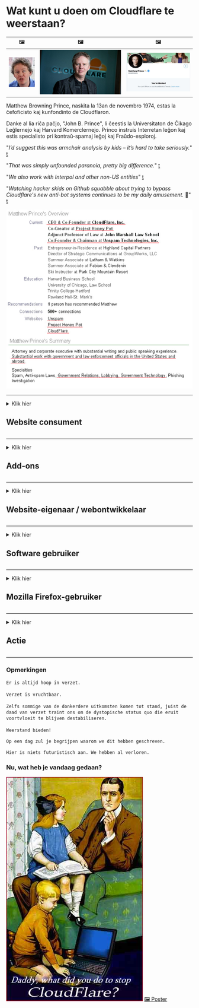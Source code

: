 # Wat kunt u doen om Cloudflare te weerstaan?

| 🖼 | 🖼 | 🖼 |
| --- | --- | --- |
| ![](../image/matthew_prince_teen.jpg) | ![](../image/matthew_prince.jpg) | ![](../image/blockedbymatthewprince.jpg) |


Matthew Browning Prince, naskita la 13an de novembro 1974, estas la ĉefoficisto kaj kunfondinto de Cloudflaron.

Danke al lia riĉa paĉjo, "John B. Prince", li ĉeestis la Universitaton de Ĉikago Leĝlernejo kaj Harvard Komerclernejo.
Princo instruis Interretan leĝon kaj estis specialisto pri kontraŭ-spamaj leĝoj kaj Fraŭdo-esploroj.


"*I’d suggest this was armchair analysis by kids – it’s hard to take seriously.*" [t](https://www.theguardian.com/technology/2015/nov/19/cloudflare-accused-by-anonymous-helping-isis)

"*That was simply unfounded paranoia, pretty big difference.*"  [t](https://twitter.com/xxdesmus/status/992757936123359233)

"*We also work with Interpol and other non-US entities*" [t](https://twitter.com/eastdakota/status/1203028504184360960)

"*Watching hacker skids on Github squabble about trying to bypass Cloudflare's new anti-bot systems continues to be my daily amusement.* 🍿" [t](https://twitter.com/eastdakota/status/1273277839102656515)


![](../image/whoismp.jpg)

---


<details>
<summary>Klik hier

## Website consument
</summary>


- Als de website die u leuk vindt Cloudflare gebruikt, vertel hen dan om Cloudflare niet te gebruiken.
  - Zeuren op sociale media zoals Facebook, Reddit, Twitter of Mastodon maakt niet uit. [Acties zijn luider dan hashtags.](https://twitter.com/phyzonloop/status/1274132092490862594)
  - Probeer contact op te nemen met de website-eigenaar als u zich nuttig wilt maken.

[Cloudflare zei](https://github.com/Eloston/ungoogled-chromium/issues/783):
```
We raden u aan contact op te nemen met de beheerders voor de specifieke services of sites waarmee u problemen ondervindt en uw ervaringen te delen.
```

[Als u er niet om vraagt, kent de website-eigenaar dit probleem nooit.](../PEOPLE.md)

![](../image/liberapay.jpg)

[Succesvol voorbeeld](https://counterpartytalk.org/t/turn-off-cloudflare-on-counterparty-co-plz/164/5).<br>
Jij hebt een probleem? [Verhef nu uw stem.](https://github.com/maraoz/maraoz.github.io/issues/1) Voorbeeld hieronder.

```
Je helpt alleen maar bij de censuur van bedrijven en massatoezicht.
http://crimeflare.eu.org
```

```
Uw webpagina bevindt zich in de privacyschendende privé-ommuurde tuin van CloudFlare.
http://crimeflare.eu.org
```

- Neem even de tijd om het privacybeleid van de website te lezen.
  - als de website zich achter Cloudflare bevindt of als de website services gebruikt die zijn verbonden met Cloudflare.

Het moet uitleggen wat de "Cloudflare" is, en toestemming vragen om uw gegevens met Cloudflare te delen. Als u dit niet doet, wordt het vertrouwen geschonden en moet de website in kwestie worden vermeden.

[Een acceptabel voorbeeld van een privacybeleid is hier](https://archive.is/bDlTz) ("Subprocessors" > "Entity Name")

```
Ik heb uw privacybeleid gelezen en ik kan het woord Cloudflare niet vinden.
Ik weiger gegevens met u te delen als u doorgaat met het verstrekken van mijn gegevens aan Cloudflare.
http://crimeflare.eu.org
```

Dit is een voorbeeld van een privacybeleid waarin het woord Cloudflare niet voorkomt.
[Liberland Jobs](https://archive.is/daKIr) [privacy policy](https://docsend.com/view/feiwyte):

![](../image/cfwontobey.jpg)

Cloudflare heeft zijn eigen privacybeleid.
[Cloudflare houdt van doxxing mensen.](https://www.reddit.com/r/GamerGhazi/comments/2s64fe/be_wary_reporting_to_cloudflare/)

Hier is een goed voorbeeld van het aanmeldingsformulier van de website.
AFAIK, nul website doet dit. Zal je ze vertrouwen?

```
Door op "Aanmelden voor XYZ" te klikken, gaat u akkoord met onze servicevoorwaarden en privacyverklaring.
U stemt er ook mee in om uw gegevens met Cloudflare te delen en gaat ook akkoord met de privacyverklaring van cloudflare.
Als Cloudflare uw informatie lekt of u geen verbinding met onze servers laat maken, is dat niet onze schuld. [*]

[ Aanmelden ] [ Ik ben het er niet mee eens ]
```
[*] [PEOPLE.md](../PEOPLE.md)


- Probeer hun service niet te gebruiken. Onthoud dat u in de gaten wordt gehouden door Cloudflare.
  - ["I'm in your TLS, sniffin' your passworz"](../image/iminurtls.jpg)

- Zoek naar een andere website. Er zijn alternatieven en mogelijkheden op internet!

- Overtuig je vrienden om Tor dagelijks te gebruiken.
  - Anonimiteit zou de norm moeten zijn van het open internet!
  - [Houd er rekening mee dat het Tor-project een hekel heeft aan dit project.](../HISTORY.md)

</details>

------

<details>
<summary>Klik hier

## Add-ons
</summary>

- Als uw browser Firefox, Tor Browser of Ungoogled Chromium is, gebruikt u een van deze onderstaande add-ons.
  - Als je een andere nieuwe add-on wilt toevoegen, vraag er dan eerst naar.


| Naam | Ontwikkelaar | Ondersteuning | Kan blokkeren | Kan informeren | Chrome |
| -------- | -------- | -------- | -------- | -------- | -------- |
| [Bloku Cloudflaron MITM-Atakon](../subfiles/addon/bcma.md) | #Addon | [ ? ](http://crimeflare.eu.org/) | **Ja**     | **Ja**     |  **Ja** |
| [Ĉu ligoj estas vundeblaj al MITM-atako?](../subfiles/addon/ismm.md) | #Addon | [ ? ](http://crimeflare.eu.org/) | Nee     | **Ja**     |  **Ja** |
| [Ĉu ĉi tiuj ligoj blokos Tor-uzanton?](../subfiles/addon/isat.md) | #Addon | [ ? ](http://crimeflare.eu.org/) | Nee     | **Ja**     |  **Ja** |
| [Block Cloudflare MITM Attack](https://trac.torproject.org/projects/tor/attachment/ticket/24351/block_cloudflare_mitm_attack-1.0.14.1-an%2Bfx.xpi)<br>[**DELETED BY TOR PROJECT**](../HISTORY.md) | nullius | [ ? ](../tool/block_cloudflare_mitm_fx), [Link](http://crimeflare.eu.org/) | **Ja**     | **Ja**     |  Nee |
| [TPRB](http://sw.nnpaefp7pkadbxxkhz2agtbv2a4g5sgo2fbmv3i7czaua354334uqqad.onion/) | Sw | [ ? ](http://sw.nnpaefp7pkadbxxkhz2agtbv2a4g5sgo2fbmv3i7czaua354334uqqad.onion/) | **Ja**     | **Ja**     |  Nee |
| [Detect Cloudflare](https://addons.mozilla.org/en-US/firefox/addon/detect-cloudflare/) | Frank Otto | [ ? ](https://github.com/traktofon/cf-detect) | Nee     | **Ja**     |  Nee |
| [True Sight](https://addons.mozilla.org/en-US/firefox/addon/detect-cloudflare-plus/) | claustromaniac | [ ? ](https://github.com/claustromaniac/detect-cloudflare-plus) | Nee     | **Ja**     |  Nee |
| [Which Cloudflare datacenter am I visiting?](https://addons.mozilla.org/en-US/firefox/addon/cf-pop/) | 依云 | [ ? ](https://github.com/lilydjwg/cf-pop) | Nee     | **Ja**     |  Nee |


- "Decentraleyes" kan de verbinding met "CDNJS (Cloudflare)" stoppen.
  - Het voorkomt dat veel verzoeken netwerken bereiken en serveert lokale bestanden om te voorkomen dat sites breken.
  - De ontwikkelaar antwoordde: "[very concerning indeed](https://github.com/Synzvato/decentraleyes/issues/236#issuecomment-352049501)", "[widespread usage severely centralizes the web](https://github.com/Synzvato/decentraleyes/issues/251#issuecomment-366752049)"

- [U kunt het Cloudflare-certificaat van uw certificeringsinstantie (CA) ook verwijderen of wantrouwen.](https://www.ssl.com/how-to/remove-root-certificate-firefox/)

</details>

------

<details>
<summary>Klik hier

## Website-eigenaar / webontwikkelaar
</summary>


![](../image/word_cloudflarefree.jpg)

- Gebruik geen Cloudflare-oplossing, punt.
  - Je kunt het beter doen, toch? [Hier leest u hoe u Cloudflare-abonnementen, abonnementen, domeinen of accounts verwijdert.](https://support.cloudflare.com/hc/en-us/articles/200167776-Removing-subscriptions-plans-domains-or-accounts)

| 🖼 | 🖼 |
| --- | --- |
| ![](../image/htmlalertcloudflare.jpg) | ![](../image/htmlalertcloudflare2.jpg) |

- Wilt u meer klanten? Je weet wat je moet doen. Hint is "boven regel".
  - [Hallo, je schreef "We nemen je privacy serieus", maar ik kreeg "Fout 403 Verboden anonieme proxy niet toegestaan".](https://it.slashdot.org/story/19/02/19/0033255/stop-saying-we-take-your-privacy-and-security-seriously) Waarom blokkeer je Tor of VPN? En waarom blokkeer je tijdelijke e-mails?

![](../image/anonexist.jpg)

- Het gebruik van Cloudflare vergroot de kans op een storing. Bezoekers hebben geen toegang tot uw website als uw server down is of Cloudflare down is.
  - [Dacht je echt dat Cloudflare nooit ten onder gaat?](https://www.ibtimes.com/cloudflare-down-not-working-sites-producing-504-gateway-timeout-errors-2618008) [Another](https://twitter.com/Jedduff/status/1097875615997399040) [sample](https://twitter.com/search?f=tweets&vertical=default&q=Cloudflare%20is%20having%20problems). [Need more](../PEOPLE.md)?

![](../image/cloudflareinternalerror.jpg)

- Het gebruik van Cloudflare om uw "API-service", "software-updateserver" of "RSS-feed" te proxy, zal uw klant schaden. Een klant belde je en zei "Ik kan je API niet meer gebruiken", en je hebt geen idee wat er aan de hand is. Cloudflare kan uw klant stilletjes blokkeren. Denk je dat het oké is?
  - Er zijn veel online services voor RSS-lezers en RSS-lezers. Waarom publiceert u een RSS-feed als u mensen niet toestaat zich te abonneren?

![](../image/rssfeedovercf.jpg)

- Heeft u een HTTPS-certificaat nodig? Gebruik "Let's Encrypt" of koop het gewoon bij een CA-bedrijf.

- Heeft u een DNS-server nodig? Kunt u uw eigen server niet opzetten? Hoe zit het met hen: [Hurricane Electric Free DNS](https://dns.he.net/), [Dyn.com](https://dyn.com/dns/), [1984 Hosting](https://www.1984hosting.com/), [Afraid.Org (Beheerder verwijder uw account als u TOR gebruikt)](https://freedns.afraid.org/)
  - [Alternativoj al DNS](../subfiles/alternative/domaindns.md)

- Op zoek naar een hostingservice? Alleen gratis? Hoe zit het met hen: [Onion Service](http://vww6ybal4bd7szmgncyruucpgfkqahzddi37ktceo3ah7ngmcopnpyyd.onion/en/security/network-security/tor/onionservices-best-practices), [Free Web Hosting Area](https://freewha.com/), [Autistici/Inventati Web Site Hosting](https://www.autinv5q6en4gpf4.onion/services/website), [Github Pages](https://pages.github.com/), [Surge](https://surge.sh/)
  - [Alternatieven voor Cloudflare](../subfiles/alternative/cloudflare.md)

- Gebruikt u "cloudflare-ipfs.com"? [Weet je dat Cloudflare IPFS slecht is?](../PEOPLE.md)

- Installeer Web Application Firewall zoals OWASP en Fail2Ban op uw server en configureer deze correct.
  - Tor blokkeren is geen oplossing. Straf niet iedereen alleen voor kleine slechte gebruikers.

- Leid of blokkeer "Cloudflare Warp" -gebruikers de toegang tot uw website. En geef indien mogelijk een reden.

> IP-lijst: "[De huidige IP-bereiken van Cloudflare](cloudflare_inc/)"

> A: Blokkeer ze gewoon

```
server {
...
deny 173.245.48.0/20;
deny 103.21.244.0/22;
deny 103.22.200.0/22;
deny 103.31.4.0/22;
deny 141.101.64.0/18;
deny 108.162.192.0/18;
deny 190.93.240.0/20;
deny 188.114.96.0/20;
deny 197.234.240.0/22;
deny 198.41.128.0/17;
deny 162.158.0.0/15;
deny 104.16.0.0/12;
deny 172.64.0.0/13;
deny 131.0.72.0/22;
deny 2400:cb00::/32;
deny 2606:4700::/32;
deny 2803:f800::/32;
deny 2405:b500::/32;
deny 2405:8100::/32;
deny 2a06:98c0::/29;
deny 2c0f:f248::/32;
...
}
```

> B: Omleiden naar waarschuwingspagina

```
http {
...
geo $iscf {
default 0;
173.245.48.0/20 1;
103.21.244.0/22 1;
103.22.200.0/22 1;
103.31.4.0/22 1;
141.101.64.0/18 1;
108.162.192.0/18 1;
190.93.240.0/20 1;
188.114.96.0/20 1;
197.234.240.0/22 1;
198.41.128.0/17 1;
162.158.0.0/15 1;
104.16.0.0/12 1;
172.64.0.0/13 1;
131.0.72.0/22 1;
2400:cb00::/32 1;
2606:4700::/32 1;
2803:f800::/32 1;
2405:b500::/32 1;
2405:8100::/32 1;
2a06:98c0::/29 1;
2c0f:f248::/32 1;
}
...
}

server {
...
if ($iscf) {rewrite ^ https://example.com/cfwsorry.php;}
...
}

<?php
header('HTTP/1.1 406 Not Acceptable');
echo <<<CLOUDFLARED
Thank you for visiting ourwebsite.com!<br />
We are sorry, but we can't serve you because your connection is being intercepted by Cloudflare.<br />
Please read http://crimeflare.eu.org for more information.<br />
CLOUDFLARED;
die();
```

- Stel Tor Onion Service of I2P insite in als je in vrijheid gelooft en anonieme gebruikers welkom heet.

- Vraag advies aan andere exploitanten van dubbele Clearnet / Tor-websites en maak anonieme vrienden!

</details>

------

<details>
<summary>Klik hier

## Software gebruiker
</summary>


- Discord gebruikt CloudFlare. Alternatieven? Wij adviseren [**Briar** (Android)](https://f-droid.org/en/packages/org.briarproject.briar.android/), [Ricochet (PC)](https://ricochet.im/), [Tox + Tor (Android/PC)](https://tox.chat/download.html)
  - Briar bevat Tor-daemon, zodat u Orbot niet hoeft te installeren.
  - Qwtch-ontwikkelaars, Open Privacy, hebben het stop_cloudflare-project zonder kennisgeving verwijderd uit hun git-service.

- Als u Debian GNU / Linux of een daarvan afgeleide versie gebruikt, abonneer u dan: [bug #831835](https://bugs.debian.org/cgi-bin/bugreport.cgi?bug=831835). En als je kunt, help dan de patch te verifiëren, en help de onderhouder om tot de juiste conclusie te komen over de vraag of deze geaccepteerd moet worden.

- Beveel deze browsers altijd aan.

| Naam | Ontwikkelaar | Ondersteuning | Commentaar |
| -------- | -------- | -------- | -------- |
| [Ungoogled-Chromium](https://ungoogled-software.github.io/ungoogled-chromium-binaries/) | Eloston | [ ? ](https://github.com/Eloston/ungoogled-chromium) | PC (Win, Mac, Linux)  _!Tor_ |
| [Bromite](https://www.bromite.org/fdroid) | Bromite | [ ? ](https://github.com/bromite/bromite/issues) | Android  _!Tor_ |
| [Tor Browser](https://www.torproject.org/download/) | Tor Project | [ ? ](https://support.torproject.org/) | PC (Win, Mac, Linux)  _Tor_|
| [Tor Browser Android](https://www.torproject.org/download/) | Tor Project | [ ? ](https://support.torproject.org/) | Android  _Tor_|
| [Onion Browser](https://itunes.apple.com/us/app/onion-browser/id519296448?mt=8) | Mike Tigas | [ ? ](https://github.com/OnionBrowser/OnionBrowser/issues) | Apple iOS  _Tor_|
| [GNU/Icecat](https://www.gnu.org/software/gnuzilla/) | GNU | [ ? ](https://www.gnu.org/software/gnuzilla/) | PC (Linux) |
| [IceCatMobile](https://f-droid.org/en/packages/org.gnu.icecat/) | GNU | [ ? ](https://lists.gnu.org/mailman/listinfo/bug-gnuzilla) | Android |
| [Iridium Browser](https://iridiumbrowser.de/about/) | Iridium | [ ? ](https://github.com/iridium-browser/iridium-browser/) | PC (Win, Mac, Linux, OpenBSD) |


De privacy van andere software is niet perfect. Dit betekent niet dat de Tor-browser "perfect" is.
Er is geen 100% veilig of 100% privé op internet en technologie.

- Wil je Tor niet gebruiken? U kunt elke browser met Tor-daemon gebruiken.
  - [Merk op dat het Tor-project dit niet leuk vindt.](https://support.torproject.org/tbb/tbb-9/) Gebruik Tor Browser als u daartoe in staat bent.
- [Chromium gebruiken met Tor](../subfiles/chromium_tor.md)


Laten we het hebben over de privacy van andere software.

- [Als u Firefox echt nodig heeft, kiest u "Firefox ESR".](https://www.mozilla.org/en-US/firefox/organizations/)
  - [Firefox - Spyware-waakhond](https://spyware.neocities.org/articles/firefox.html)
  - [Firefox verwerpt vrijheid van meningsuiting, verbiedt vrijheid van meningsuiting](https://web.archive.org/web/20200423010026/https://reclaimthenet.org/firefox-rejects-free-speech-bans-free-speech-commenting-plugin-dissenter-from-its-extensions-gallery/)
  - ["100+ stemmen omlaag. Het lijkt alsof je een softwarebedrijf vraagt ​​om vast te houden aan ... software is tegenwoordig gewoon te veel."](https://old.reddit.com/r/firefox/comments/gutdiw/weve_got_work_to_do_the_mozilla_blog/fslbbb6/)
  - [Uh, waarom toont Firefox mij gesponsorde links in mijn URL-balk?](https://www.reddit.com/r/firefox/comments/jybx2w/uh_why_is_firefox_showing_me_sponsored_links_in/)
  - [Mozilla - Devil Incarnate](https://digdeeper.neocities.org/ghost/mozilla.html)

- [Onthoud dat Mozilla de Cloudflare-service gebruikt.](https://www.robtex.com/dns-lookup/www.mozilla.org) [Ze gebruiken ook de DNS-service van Cloudflare op hun product.](https://www.theregister.co.uk/2018/03/21/mozilla_testing_dns_encryption/)

- [Mozilla heeft dit ticket officieel afgewezen.](https://bugzilla.mozilla.org/show_bug.cgi?id=1426618)

- [Firefox Focus is een grap.](https://github.com/mozilla-mobile/focus-android/issues/1743) [Ze beloofden telemetrie uit te schakelen, maar ze veranderden het.](https://github.com/mozilla-mobile/focus-android/issues/4210)

- [PaleMoon / Basilisk-ontwikkelaar houdt van Cloudflare.](https://github.com/mozilla-mobile/focus-android/issues/1743#issuecomment-345993097)
  - [De archiefserver van Pale Moon heeft 18 maanden lang malware gehackt en verspreid](https://www.reddit.com/r/privacytoolsIO/comments/cc808y/pale_moons_archive_server_hacked_and_spread/)
  - Hij haat ook Tor-gebruikers - "[Laat het Tor vijandig zijn. Ik denk dat de meeste sites Tor vijandig zouden moeten zijn, gezien de extreem hoge misbruikfactor.](https://github.com/yacy/yacy_search_server/issues/314#issuecomment-565932097)"

- [Waterfox heeft een ernstig probleem met "telefoons thuis"](https://spyware.neocities.org/articles/waterfox.html)

- [Google Chrome is een spyware.](https://www.gnu.org/proprietary/malware-google.en.html)
  - [Google profileert uw activiteit.](https://spyware.neocities.org/articles/chrome.html)

- [SRWare Iron maakt te veel telefoons thuisverbinding.](https://spyware.neocities.org/articles/iron.html) Het maakt ook verbinding met Google-domeinen.

- [Brave Browser zet Facebook / Twitter-trackers op de witte lijst.](https://www.bleepingcomputer.com/news/security/facebook-twitter-trackers-whitelisted-by-brave-browser/)
  - [Hier zijn meer problemen.](https://spyware.neocities.org/articles/brave.html)
  - [binance aangesloten ID](https://twitter.com/cryptonator1337/status/1269594587716374528)

- [Met Microsoft Edge kan Facebook Flash-code achter de rug van gebruikers uitvoeren.](https://www.zdnet.com/article/microsoft-edge-lets-facebook-run-flash-code-behind-users-backs/)

- [Vivaldi respecteert uw privacy niet.](https://spyware.neocities.org/articles/vivaldi.html)

- [Opera spyware-niveau: extreem hoog](https://spyware.neocities.org/articles/opera.html)

- Apple iOS: [U zou iOS helemaal niet moeten gebruiken, vooral omdat het malware is.](https://www.gnu.org/proprietary/malware-apple.html)

Daarom raden we alleen bovenstaande tabel aan. Niks anders.

</details>

------

<details>
<summary>Klik hier

## Mozilla Firefox-gebruiker
</summary>


- "Firefox Nightly" verzendt informatie op foutopsporingsniveau naar Mozilla-servers zonder opt-out-methode.
  - [Mozilla-servers werken met Cloudflare](https://www.digwebinterface.com/?hostnames=www.mozilla.org%0D%0Amozilla.cloudflare-dns.com&type=&ns=resolver&useresolver=8.8.4.4&nameservers=)

- Het is mogelijk om Firefox te verbieden om verbinding te maken met Mozilla-servers.
  - [Mozilla's gids met beleidssjablonen](https://github.com/mozilla/policy-templates/blob/master/README.md)
  - Houd er rekening mee dat deze truc mogelijk niet meer werkt in een latere versie, omdat Mozilla zichzelf graag op de witte lijst zet.
  - Gebruik een firewall en DNS-filter om ze volledig te blokkeren.

"`/distribution/policies.json`"

>     "WebsiteFilter": {
> 		"Block": [
> 		"*://*.mozilla.com/*",
> 		"*://*.mozilla.net/*",
> 		"*://*.mozilla.org/*",
> 		"*://webcompat.com/*",
> 		"*://*.firefox.com/*",
> 		"*://*.thunderbird.net/*",
> 		"*://*.cloudflare.com/*"
> 		]
>     },


- ~~Rapporteer een bug op de tracker van mozilla en vertel hen om Cloudflare niet te gebruiken.~~ Er was een bugrapport over bugzilla. Veel mensen kregen hun bezorgdheid te horen, maar de bug werd in 2018 door de beheerder verborgen.

- U kunt DoH in Firefox uitschakelen.
  - [Wijzig de standaard DNS-provider van firefox](../subfiles/change-firefox-dns.md)

![](../image/firefoxdns.jpg)

- [Als u niet-ISP DNS wilt gebruiken, overweeg dan om OpenNIC Tier2 DNS-service of een van niet-Cloudflare DNS-services te gebruiken.](https://wiki.opennic.org/start)
![](../image/opennic.jpg)
  - Blokkeer Cloudflare met DNS. [Crimeflare DNS](../subfiles/service/publicdns.md)

- U kunt Tor gebruiken als DNS-resolver. [Als je geen Tor-expert bent, stel dan hier een vraag.](https://tor.stackexchange.com/)

> **Hoe?**
> 1. Download Tor en installeer het op uw computer.
> 2. Voeg deze regel toe aan het "torrc" -bestand.
> DNSPort 127.0.0.1:53
> 3. Start Tor opnieuw.
> 4. Stel de DNS-server van uw computer in op "127.0.0.1".

</details>

------

<details>
<summary>Klik hier

## Actie
</summary>


- Vertel anderen om je heen over de gevaren van Cloudflare.

- [Help mee deze repository te verbeteren.](http://crimeflare.eu.org)
  - Zowel de lijsten, de argumenten ertegen als de details.

- [Documenteer en maak zeer openbaar waar dingen mis gaan met Cloudflare (en vergelijkbare bedrijven), en zorg ervoor dat u deze repository vermeldt wanneer u dit doet](http://crimeflare.eu.org) :)

- Zorg dat meer mensen Tor standaard gebruiken, zodat ze het web kunnen ervaren vanuit het perspectief van verschillende delen van de wereld.

- Start groepen, op sociale media en in de vleesruimte, die zich toeleggen op het bevrijden van de wereld van Cloudflare.

- Maak eventueel een link naar deze groepen op deze repository - dit kan een plek zijn om het samenwerken als groep te coördineren.

- [Start een coop die een zinvol niet-zakelijk alternatief voor Cloudflare kan bieden.](../subfiles/alternative/cloudflare.md)

- Laat ons weten welke alternatieven er zijn om op zijn minst een meerlaagse verdediging tegen Cloudflare te bieden.

- Als u een klant van Cloudflare bent, stelt u uw privacy-instellingen in en wacht u tot ze deze overtreden.
  - [Breng ze vervolgens onder beschuldigingen van antispam / privacyschending.](https://twitter.com/thexpaw/status/1108424723233419264)

- Als u zich in de Verenigde Staten van Amerika bevindt en de website in kwestie een bank of accountant is, probeer dan juridische druk uit te oefenen onder de Gramm-Leach-Bliley Act of de Americans with DIsabilities Act en rapporteer aan ons hoe ver u komt .

- Als de website een overheidssite is, probeer dan juridische druk uit te oefenen onder het eerste amendement van de Amerikaanse grondwet.

- Als u een EU-burger bent, neem dan contact op met de website om uw persoonlijke informatie te verzenden onder de Algemene Verordening Gegevensbescherming. Als ze weigeren u uw informatie te geven, is dat een overtreding van de wet.

- Voor bedrijven die beweren service aan te bieden op hun website, probeer ze dan te rapporteren als "valse advertenties" aan consumentenbeschermingsorganisaties en BBB. Cloudflare-websites worden bediend door Cloudflare-servers.

- [De ITU suggereert in de Amerikaanse context dat Cloudflare groot genoeg begint te worden om de antitrustwetgeving tegen hen in te stellen.](https://www.itu.int/en/ITU-T/Workshops-and-Seminars/20181218/Documents/Geoff_Huston_Presentation.pdf)

- Het is denkbaar dat de GNU GPL-versie 4 een voorziening zou kunnen bevatten tegen het opslaan van broncode achter een dergelijke service, waarbij voor alle GPLv4- en latere programma's wordt geëist dat de broncode op zijn minst toegankelijk is via een medium dat Tor-gebruikers niet discrimineert.

- [Se vi uzas Mastodon bonvolu sekvi la konton Mitigator](../subfiles/service/altlink.md).

</details>

------

### Opmerkingen

```
Er is altijd hoop in verzet.

Verzet is vruchtbaar.

Zelfs sommige van de donkerdere uitkomsten komen tot stand, juist de daad van verzet traint ons om de dystopische status quo die eruit voortvloeit te blijven destabiliseren.

Weerstand bieden!
```

```
Op een dag zul je begrijpen waarom we dit hebben geschreven.
```

```
Hier is niets futuristisch aan. We hebben al verloren.
```

### Nu, wat heb je vandaag gedaan?


![](../image/stopcf.jpg) [🖼 Poster](../image/poster/README.md)

